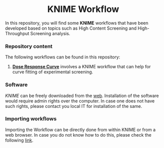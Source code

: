 <h1 align="center">
  <br>
    KNIME Workflow
    <br>
</h1>

In this repository, you will find some **KNIME** workflows that have been developed based on topics such as High Content Screening and High-Throughput Screening analysis.


### Repository content

The following workflows can be found in this repository:

1. [**Dose Response Curve**](Dose_response_workflow) involves a KNIME workflow that can help for curve fitting of experimental screening. 


### Software 

*KNIME* can be freely downloaded from the [web](https://www.knime.com/downloads). Installation of the software would require admin rights over the computer. In case one does not have such rights, please contact you local IT for installation of the same.

### Importing workflows

Importing the Workflow can be directly done from within KNIME or from a web browser. In case you do not know how to do this, please check the following [link](https://kni.me/s/3h_HklIp97D7uJdg).
